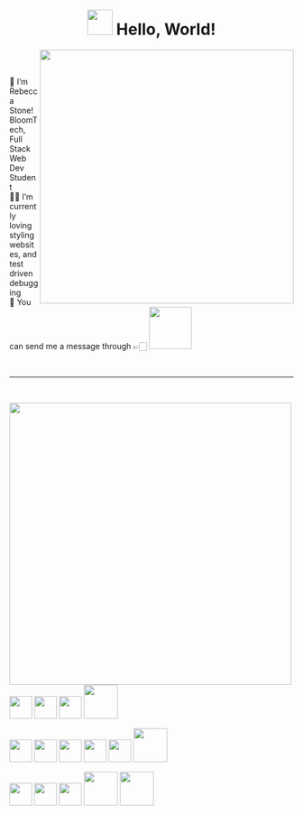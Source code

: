 <!-- Waving Hand -->

<h1 align="center"><img src="https://raw.githubusercontent.com/MartinHeinz/MartinHeinz/master/wave.gif" width="45px"> Hello, World! </h1>


[<img align="right" width="450" src="https://github-readme-stats.vercel.app/api/top-langs/?username=anuraghazra&layout=compact"/>](https://github.com/Rebecca-Stone/github-readme-stats)

<br />

<br />

🌱 I’m Rebecca Stone! BloomTech, Full Stack Web Dev Student <br />
🤞🏻 I’m currently loving styling websites, and test driven debugging <br />
📨 You can send me a message through 👉🏻 [<img src = "https://cdn.svgporn.com/logos/linkedin.svg" width='75' />](https://www.linkedin.com/in/rebecca-stone-734443229/)

<br />

____________________________________________________________________________________________________

<br />

[<img align="left" width="500" src="https://github-readme-stats.vercel.app/api?username=Rebecca-Stone&show_icons=true"/>](https://github.com/Rebecca-Stone/)
  

<img src= "https://cdn.svgporn.com/logos/apple.svg" width='40'> <img src= "https://cdn.svgporn.com/logos/visual-studio-code.svg" width='40'> <img src= 'https://cdn.svgporn.com/logos/git-icon.svg' width='40'> <img src= "https://cdn.svgporn.com/logos/npm.svg" width='60'>
  
<img src= 'https://cdn.svgporn.com/logos/html-5.svg' width='40'> <img src= 'https://cdn.svgporn.com/logos/css-3.svg' width='40'> <img src= 'https://cdn.svgporn.com/logos/javascript.svg' width='40'> <img src= 'https://cdn.svgporn.com/logos/react.svg' width='40'> <img src= "https://cdn.svgporn.com/logos/redux.svg" width='40'> <img src= 'https://cdn.svgporn.com/logos/nodejs.svg' width='60'>

<img src= "https://cdn.svgporn.com/logos/jest.svg" width='40'> <img src= "https://cdn.svgporn.com/logos/cypress.svg" width='40'> <img src= "https://cdn.svgporn.com/logos/nodemon.svg" width='40'> <img src= "https://cdn.svgporn.com/logos/express.svg" width='60'> <img src= "https://cdn.svgporn.com/logos/axios.svg" width='60'>



